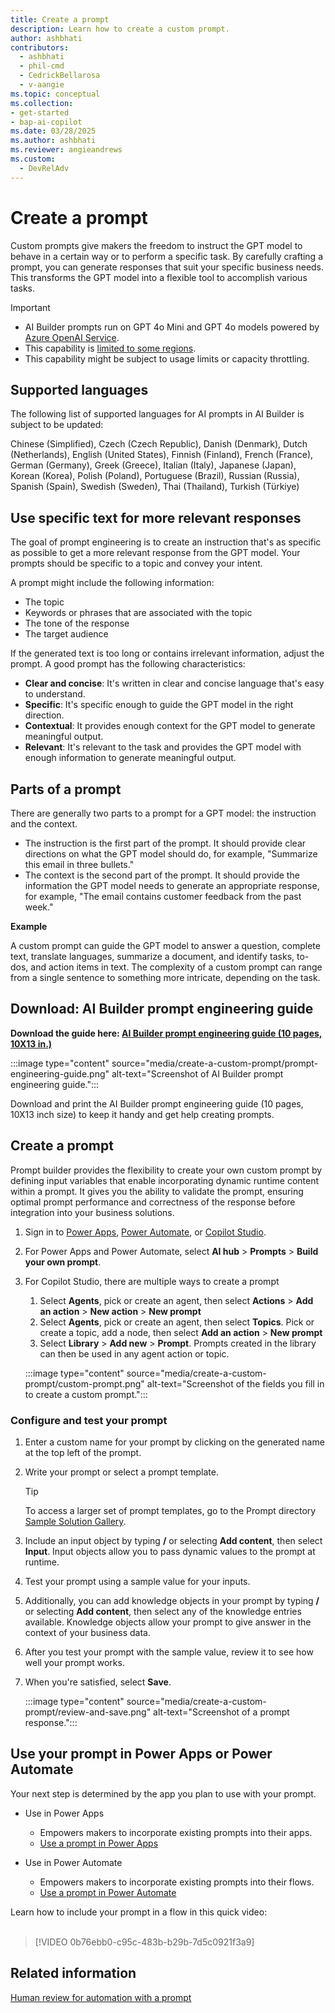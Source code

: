 ```yaml
---
title: Create a prompt
description: Learn how to create a custom prompt.
author: ashbhati
contributors:
  - ashbhati
  - phil-cmd
  - CedrickBellarosa
  - v-aangie
ms.topic: conceptual
ms.collection: 
- get-started
- bap-ai-copilot
ms.date: 03/28/2025
ms.author: ashbhati
ms.reviewer: angieandrews
ms.custom:
  - DevRelAdv
---
```


# Create a prompt

Custom prompts give makers the freedom to instruct the GPT model to behave in a certain way or to perform a specific task. By carefully crafting a prompt, you can generate responses that suit your specific business needs. This transforms the GPT model into a flexible tool to accomplish various tasks.

> [!IMPORTANT]
> - AI Builder prompts run on GPT 4o Mini and GPT 4o models powered by [Azure OpenAI Service](/azure/ai-services/openai/whats-new).
> - This capability is [limited to some regions](availability-region.md#prompts).
> - This capability might be subject to usage limits or capacity throttling.

## Supported languages

The following list of supported languages for AI prompts in AI Builder is subject to be updated:

Chinese (Simplified), Czech (Czech Republic), Danish (Denmark), Dutch (Netherlands), English (United States), Finnish (Finland), French (France), German (Germany), Greek (Greece), Italian (Italy), Japanese (Japan), Korean (Korea), Polish (Poland), Portuguese (Brazil), Russian (Russia), Spanish (Spain), Swedish (Sweden), Thai (Thailand), Turkish (Türkiye)

## Use specific text for more relevant responses

The goal of prompt engineering is to create an instruction that's as specific as possible to get a more relevant response from the GPT model. Your prompts should be specific to a topic and convey your intent.

A prompt might include the following  information:

- The topic
- Keywords or phrases that are associated with the topic
- The tone of the response
- The target audience

If the generated text is too long or contains irrelevant information, adjust the prompt. A good prompt has the following characteristics:

- **Clear and concise**: It's written in clear and concise language that's easy to understand.
- **Specific**: It's specific enough to guide the GPT model in the right direction.
- **Contextual**: It provides enough context for the GPT model to generate meaningful output.
- **Relevant**: It's relevant to the task and provides the GPT model with enough information to generate meaningful output.

## Parts of a prompt

There are generally two parts to a prompt for a GPT model: the instruction and the context.

- The instruction is the first part of the prompt. It should provide clear directions on what the GPT model should do, for example, "Summarize this email in three bullets."
- The context is the second part of the prompt. It should provide the information the GPT model needs to generate an appropriate response, for example, "The email contains customer feedback from the past week."

**Example**

A custom prompt can guide the GPT model to answer a question, complete text, translate languages, summarize a document, and identify tasks, to-dos, and action items in text. The complexity of a custom prompt can range from a single sentence to something more intricate, depending on the task.

## Download: AI Builder prompt engineering guide

**Download the guide here: [AI Builder prompt engineering guide (10 pages, 10X13 in.)](https://go.microsoft.com/fwlink/?linkid=2255775)** 

:::image type="content" source="media/create-a-custom-prompt/prompt-engineering-guide.png" alt-text="Screenshot of AI Builder prompt engineering guide.":::

Download and print the AI Builder prompt engineering guide (10 pages, 10X13 inch size) to keep it handy and get help creating prompts.

## Create a prompt

Prompt builder provides the flexibility to create your own custom prompt by defining input variables that enable incorporating dynamic runtime content within a prompt. It gives you the ability to validate the prompt, ensuring optimal prompt performance and correctness of the response before integration into your business solutions.

1. Sign in to [Power Apps](https://make.powerapps.com), [Power Automate](https://make.powerautomate.com), or [Copilot Studio](https://copilotstudio.microsoft.com).
1. For Power Apps and Power Automate, select **AI hub** > **Prompts** > **Build your own prompt**.
1. For Copilot Studio, there are multiple ways to create a prompt
    1. Select **Agents**, pick or create an agent, then select **Actions** > **Add an action** > **New action** > **New prompt**
    2. Select **Agents**, pick or create an agent, then select **Topics**. Pick or create a topic, add a node, then select **Add an action** > **New prompt**
    3. Select **Library** > **Add new** > **Prompt**. Prompts created in the library can then be used in any agent action or topic.

    :::image type="content" source="media/create-a-custom-prompt/custom-prompt.png" alt-text="Screenshot of the fields you fill in to create a custom prompt.":::

### Configure and test your prompt

1. Enter a custom name for your prompt by clicking on the generated name at the top left of the prompt.
   
1. Write your prompt or select a prompt template.

    > [!TIP]
    > To access a larger set of prompt templates, go to the Prompt directory [Sample Solution Gallery](https://aka.ms/power-prompts).

1. Include an input object by typing **/** or selecting **Add content**, then select **Input**. Input objects allow you to pass dynamic values to the prompt at runtime.
  
1. Test your prompt using a sample value for your inputs.

1. Additionally, you can add knowledge objects in your prompt by typing **/** or selecting **Add content**, then select any of the knowledge entries available. Knowledge objects allow your prompt to give answer in the context of your business data.
   
1. After you test your prompt with the sample value, review it to see how well your prompt works.
1. When you're satisfied, select **Save**.

    :::image type="content" source="media/create-a-custom-prompt/review-and-save.png" alt-text="Screenshot of a prompt response.":::

## Use your prompt in Power Apps or Power Automate

Your next step is determined by the app you plan to use with your prompt.

- Use in Power Apps
  - Empowers makers to incorporate existing prompts into their apps.
  - [Use a prompt in Power Apps](use-a-custom-prompt-in-app.md)

- Use in Power Automate
  - Empowers makers to incorporate existing prompts into their flows.
  - [Use a prompt in Power Automate](use-a-custom-prompt-in-flow.md)

Learn how to include your prompt in a flow in this quick video:</br>
</br>
  
> [!VIDEO 0b76ebb0-c95c-483b-b29b-7d5c0921f3a9]

## Related information

[Human review for automation with a prompt](azure-openai-human-review.md)
